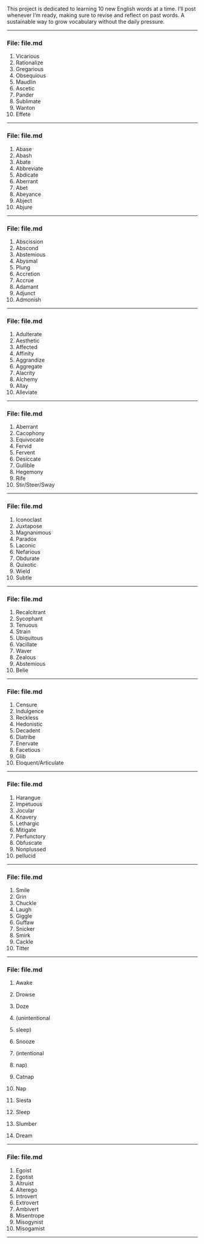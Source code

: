 
This project is dedicated to learning 10 new English words at a time. 
I’ll post whenever I’m ready, making sure to revise and reflect on past words. A sustainable way to grow vocabulary without the daily pressure.

-------------

### File: file.md
1. Vicarious
2. Rationalize
3. Gregarious
4. Obsequious
5. Maudlin
6. Ascetic
7. Pander
8. Sublimate
9. Wanton
10. Effete

-------------

### File: file.md
1. Abase
2. Abash
3. Abate
4. Abbreviate
5. Abdicate
6. Aberrant
7. Abet
8. Abeyance
9. Abject
10. Abjure

-------------

### File: file.md
1. Abscission
2. Abscond
3. Abstemious
4. Abysmal
5. Plung
6. Accretion
7. Accrue
8. Adamant
9. Adjunct
10. Admonish

-------------

### File: file.md
1. Adulterate
2. Aesthetic
3. Affected
4. Affinity
5. Aggrandize
6. Aggregate
7. Alacrity
8. Alchemy
9. Allay
10. Alleviate

-------------

### File: file.md
1. Aberrant
2. Cacophony
3. Equivocate
4. Fervid
5. Fervent
6. Desiccate
7. Gullible
8. Hegemony
9. Rife
10. Stir/Steer/Sway

-------------

### File: file.md
1. Iconoclast
2. Juxtapose
3. Magnanimous
4. Paradox
5. Laconic
6. Nefarious
7. Obdurate
8. Quixotic
9. Wield
10. Subtle

-------------

### File: file.md
1. Recalcitrant
2. Sycophant
3. Tenuous
4. Strain
5. Ubiquitous
6. Vacillate
7. Waver
8. Zealous
9. Abstemious
10. Belie

-------------

### File: file.md
1. Censure
2. Indulgence
3. Reckless
4. Hedonistic
5. Decadent
6. Diatribe
7. Enervate
8. Facetious
9. Glib
10. Eloquent/Articulate

-------------

### File: file.md
1. Harangue
2. Impetuous
3. Jocular
4. Knavery
5. Lethargic
6. Mitigate
7. Perfunctory
8. Obfuscate
9. Nonplussed
10. pellucid

-------------

### File: file.md
1. Smile
2. Grin
3. Chuckle
4. Laugh
5. Giggle
6. Guffaw
7. Snicker
8. Smirk
9. Cackle
10. Titter

-------------

### File: file.md
1. Awake
2. Drowse
3. Doze
   
   
4. (unintentional
5. sleep)
6. Snooze
7. (intentional
8. nap)
9. Catnap
10. Nap
11. Siesta
12. Sleep
13. Slumber
14. Dream

-------------

### File: file.md
1. Egoist
2. Egotist
3. Altruist
4. Alterego
5. Introvert
6. Extrovert
7. Ambivert
8. Misentrope
9. Misogynist
10. Misogamist

-------------

